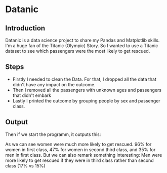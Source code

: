 # Datanic
## Introduction
Datanic is a data science project to share my Pandas and Matplotlib skills.
I'm a huge fan of the Titanic (Olympic) Story. So I wanted to use a Titanic dataset to see which passengers were the most likely to get rescued.

## Steps
  * Firstly I needed to clean the Data. For that, I dropped all the data that didn't have any impact on the outcome.
  * Then I removed all the passengers with unknown ages and passengers that didn't embark
  * Lastly I printed the outcome by grouping people by sex and passenger class.
## Output
Then if we start the programm, it outputs this:



As we can see women were much more likely to get rescued. 96% for women in first class, 47% for women in second third class, and 35% for men in first class.
But we can also remark something interesting: Men were more likely to get rescued if they were in third class rather than second class (17% vs 15%)
